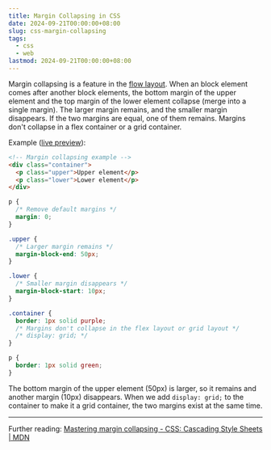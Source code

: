```yaml
---
title: Margin Collapsing in CSS
date: 2024-09-21T00:00:00+08:00
slug: css-margin-collapsing
tags:
  - css
  - web
lastmod: 2024-09-21T00:00:00+08:00
---
```


Margin collapsing is a feature in the [flow layout](https://developer.mozilla.org/en-US/docs/Web/CSS/CSS_flow_layout). When an block element comes after another block elements, the bottom margin of the upper element and the top margin of the lower element collapse (merge into a single margin). The larger margin remains, and the smaller margin disappears. If the two margins are equal, one of them remains. Margins don't collapse in a flex container or a grid container.

Example ([live preview](https://jsbin.com/panalarele/1/edit?html,css,output)):

```html
<!-- Margin collapsing example -->
<div class="container">
  <p class="upper">Upper element</p>
  <p class="lower">Lower element</p>
</div>
```

```css
p {
  /* Remove default margins */
  margin: 0;
}

.upper {
  /* Larger margin remains */
  margin-block-end: 50px;
}

.lower {
  /* Smaller margin disappears */
  margin-block-start: 10px;
}

.container {
  border: 1px solid purple;
  /* Margins don't collapse in the flex layout or grid layout */
  /* display: grid; */
}

p {
  border: 1px solid green;
}
```

The bottom margin of the upper element (50px) is larger, so it remains and another margin (10px) disappears. When we add `display: grid;` to the container to make it a grid container, the two margins exist at the same time.

---

Further reading: [Mastering margin collapsing - CSS: Cascading Style Sheets | MDN](https://developer.mozilla.org/en-US/docs/Web/CSS/CSS_box_model/Mastering_margin_collapsing)
